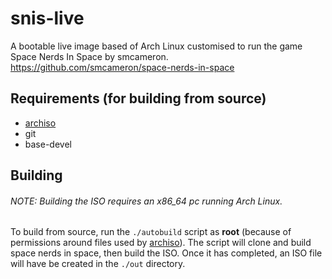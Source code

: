 # snis-live
A bootable live image based of Arch Linux customised to run the game Space Nerds In Space by smcameron.
https://github.com/smcameron/space-nerds-in-space

## Requirements (for building from source)
* [archiso](https://wiki.archlinux.org/index.php/Archiso)
* git
* base-devel

## Building
###### NOTE: Building the ISO requires an x86_64 pc running Arch Linux.
To build from source, run the `./autobuild` script as **root** (because of permissions around files used by [archiso](https://wiki.archlinux.org/index.php/Archiso#Setup)). The script will clone and build space nerds in space, then build the ISO. Once it has completed, an ISO file will have be created in the `./out` directory.
